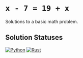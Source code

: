 # `x - 7 = 19 + x`

Solutions to a basic math problem.

## Solution Statuses

[![Python](https://github.com/spenserblack/you-should-be-able-to-solve-this/actions/workflows/python.yml/badge.svg)](https://github.com/spenserblack/you-should-be-able-to-solve-this/actions/workflows/python.yml)
[![Rust](https://github.com/spenserblack/you-should-be-able-to-solve-this/actions/workflows/rust.yml/badge.svg)](https://github.com/spenserblack/you-should-be-able-to-solve-this/actions/workflows/rust.yml)
